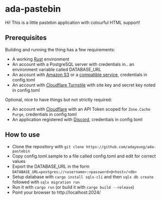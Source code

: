 # ada-pastebin
Hi! This is a little pastebin application with colourful HTML support!

## Prerequisites

Building and running the thing has a few requirements:
 * A working [Rust](https://rustup.rs/) environment
 * An account with a PostgreSQL server with credentials in.. an environment variable called DATABASE_URL
 * An account with [Amazon S3](https://aws.amazon.com/s3/) or a [compatible service](https://www.s3compare.io/), credentials in config.toml
 * An account with [Cloudflare Turnstile](https://www.cloudflare.com/application-services/products/turnstile/) with site key and secret key noted in config.toml

 Optional, nice to have things but not strictly required:
 <!-- * An account with [Google Cloud Platform](https://cloud.google.com/) with [Google Drive API (v3)](https://developers.google.com/drive/) enabled, credentials in config.toml -->
 * An account with [Cloudflare](https://www.cloudflare.com/) with an API Token scoped for `Zone.Cache Purge`, credentials in config.toml
 * An application registered with [Discord](https://discord.dev/), credentials in config.toml

## How to use

 * Clone the repository with `git clone https://github.com/adayoung/ada-pastebin`
 * Copy config.toml.sample to a file called config.toml and edit for correct values
 * Export the DATABASE_URL in the form `DATABASE_URL=postgres://<username>:<password>@<host>/<db>`
 * Setup database with `cargo install sqlx-cli` and then `sqlx db create` followed with `sqlx migration run`
 * Run it with `cargo run` (or build it with `cargo build --release`)
 * Point your browser to http://localhost:2024/
